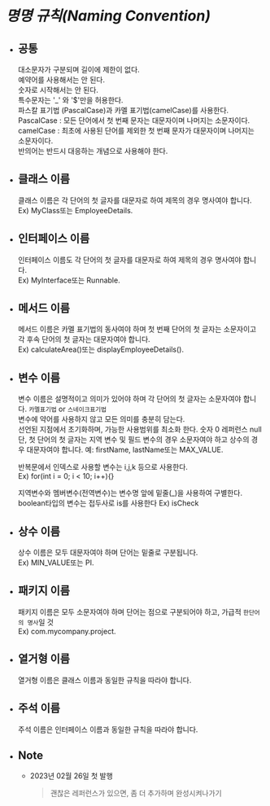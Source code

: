 # ***명명 규칙(Naming Convention)***

- ## 공통
    대소문자가 구분되며 길이에 제한이 없다.  
    예약어를 사용해서는 안 된다.   
    숫자로 시작해서는 안 된다.  
    특수문자는 '_' 와 '$'만을 허용한다.  
    파스칼 표기법 (PascalCase)과 카멜 표기법(camelCase)를 사용한다.  
        PascalCase : 모든 단어에서 첫 번째 문자는 대문자이며 나머지는 소문자이다.  
        camelCase : 최초에 사용된 단어를 제외한 첫 번째 문자가 대문자이며 나머지는 소문자이다.  
    반의어는 반드시 대응하는 개념으로 사용해야 한다.  

- ## 클래스 이름
    클래스 이름은 각 단어의 첫 글자를 대문자로 하여 제목의 경우 명사여야 합니다.  
    Ex) MyClass또는 EmployeeDetails.

- ## 인터페이스 이름
    인터페이스 이름도 각 단어의 첫 글자를 대문자로 하여 제목의 경우 명사여야 합니다.  
    Ex) MyInterface또는 Runnable.

- ## 메서드 이름
    메서드 이름은 카멜 표기법의 동사여야 하며 첫 번째 단어의 첫 글자는 소문자이고 각 후속 단어의 첫 글자는 대문자여야 합니다.  
    Ex) calculateArea()또는 displayEmployeeDetails().

- ## 변수 이름
    변수 이름은 설명적이고 의미가 있어야 하며 각 단어의 첫 글자는 소문자여야 합니다. `카멜표기법` or `스네이크표기법`   
    변수에 약어를 사용하지 않고 모든 의미를 충분히 담는다.  
    선언된 지점에서 초기화하며, 가능한 사용범위를 최소화 한다. 숫자 0 레퍼런스 null  
    단, 첫 단어의 첫 글자는 지역 변수 및 필드 변수의 경우 소문자여야 하고 상수의 경우 대문자여야 합니다.
    예: firstName, lastName또는 MAX_VALUE.

    반복문에서 인덱스로 사용할 변수는 i,j,k 등으로 사용한다.  
    Ex) for(int i = 0; i < 10; i++){}

    지역변수와 멤버변수(전역변수)는 변수명 앞에 밑줄(_)을 사용하여 구별한다.  
    boolean타입의 변수는 접두사로 is를 사용한다 Ex) isCheck


- ## 상수 이름
    상수 이름은 모두 대문자여야 하며 단어는 밑줄로 구분됩니다.  
    Ex) MIN_VALUE또는 PI.

- ## 패키지 이름
    패키지 이름은 모두 소문자여야 하며 단어는 점으로 구분되어야 하고, 가급적 `한단어의 명사`일 것  
    Ex) com.mycompany.project.

- ## 열거형 이름
    열거형 이름은 클래스 이름과 동일한 규칙을 따라야 합니다.

- ## 주석 이름
    주석 이름은 인터페이스 이름과 동일한 규칙을 따라야 합니다.

- ## Note
    - 2023년 02월 26일 첫 발행  
        > 괜찮은 레퍼런스가 있으면, 좀 더 추가하며 완성시켜나가기